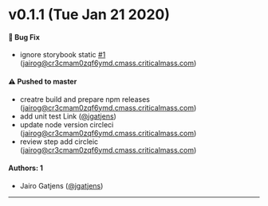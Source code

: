 # v0.1.1 (Tue Jan 21 2020)

#### 🐛  Bug Fix

- ignore storybook static [#1](https://github.com/jgatjens/learnstorybook-ds/pull/1) (jairog@cr3cmam0zqf6ymd.cmass.criticalmass.com)

#### ⚠️  Pushed to master

- creatre build and prepare npm releases  (jairog@cr3cmam0zqf6ymd.cmass.criticalmass.com)
- add unit test Link  ([@jgatjens](https://github.com/jgatjens))
- update node version circleci  (jairog@cr3cmam0zqf6ymd.cmass.criticalmass.com)
- review step add circleic  (jairog@cr3cmam0zqf6ymd.cmass.criticalmass.com)

#### Authors: 1

- Jairo Gatjens ([@jgatjens](https://github.com/jgatjens))

---

